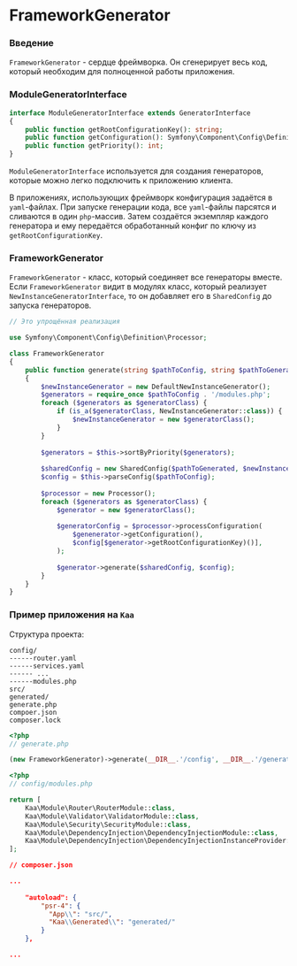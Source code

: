 # FrameworkGenerator


### Введение
`FrameworkGenerator` - сердце фреймворка.
Он сгенерирует весь код, который необходим для полноценной работы приложения.

### ModuleGeneratorInterface

```php
interface ModuleGeneratorInterface extends GeneratorInterface
{
    public function getRootConfigurationKey(): string;
    public function getConfiguration(): Symfony\Component\Config\Definition\NodeInterface;
    public function getPriority(): int;
}
```

`ModuleGeneratorInterface` используется для создания генераторов, которые можно легко подключить к приложению клиента.

В приложениях, использующих фреймворк конфигурация задаётся в `yaml`-файлах.
При запуске генерации кода, все `yaml`-файлы парсятся и сливаются в один `php`-массив.
Затем создаётся экземпляр каждого генератора и ему передаётся обработанный конфиг по ключу из `getRootConfigurationKey`.

### FrameworkGenerator

`FrameworkGenerator` - класс, который соединяет все генераторы вместе.
Если `FrameworkGenerator` видит в модулях класс, который реализует `NewInstanceGeneratorInterface`, то он добавляет его в `SharedConfig` до запуска генераторов.

```php
// Это упрощённая реализация

use Symfony\Component\Config\Definition\Processor;

class FrameworkGenerator
{
    public function generate(string $pathToConfig, string $pathToGenerated): void
    {
        $newInstanceGenerator = new DefaultNewInstanceGenerator();
        $generators = require_once $pathToConfig . '/modules.php';
        foreach ($generators as $generatorClass) {
            if (is_a($generatorClass, NewInstanceGenerator::class)) {
                $newInstanceGenerator = new $generatorClass();
            }
        }
        
        $generators = $this->sortByPriority($generators);
        
        $sharedConfig = new SharedConfig($pathToGenerated, $newInstanceGenerator);
        $config = $this->parseConfig($pathToConfig);
        
        $processor = new Processor();
        foreach ($generators as $generatorClass) {
            $generator = new $generatorClass();
            
            $generatorConfig = $processor->processConfiguration(
                $genenerator->getConfiguration(),
                $config[$generator->getRootConfigurationKey)()],
            );
           
            $generator->generate($sharedConfig, $config);
        }
    }
}
```
### Пример приложения на `Kaa`
Структура проекта:
```
config/
------router.yaml
------services.yaml
------ ...
------modules.php
src/
generated/
generate.php
compoer.json
composer.lock
```

```php
<?php
// generate.php

(new FrameworkGenerator)->generate(__DIR__.'/config', __DIR__.'/generated');
```

```php
<?php
// config/modules.php

return [
    Kaa\Module\Router\RouterModule::class,
    Kaa\Module\Validator\ValidatorModule::class,
    Kaa\Module\Security\SecurityModule::class,
    Kaa\Module\DependencyInjection\DependencyInjectionModule::class,
    Kaa\Module\DependencyInjection\DependencyInjectionInstanceProvider::class,
];
```

```json
// composer.json

...
    
    "autoload": {
        "psr-4": {
          "App\\": "src/",
          "Kaa\\Generated\\": "generated/"
        }
    },

...
```
